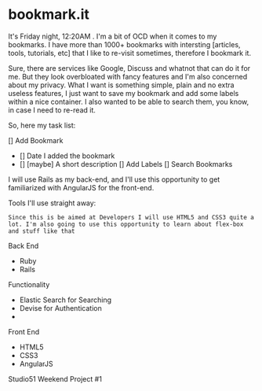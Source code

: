 bookmark.it
===========

It's Friday night, 12:20AM . I'm a bit of OCD when it comes to my bookmarks. I have more than 1000+ bookmarks with intersting [articles, tools, tutorials, etc] that I like to re-visit sometimes, therefore I bookmark it.

Sure, there are services like Google, Discuss and whatnot that can do it for me. But they look overbloated with fancy features and I'm also concerned about my privacy. What I want is something simple, plain and no extra useless features, I just want to save my bookmark and add some labels within a nice container. I also wanted to be able to search them, you know, in case I need to re-read it.

So, here my task list:

[] Add Bookmark
  - [] Date I added the bookmark
  - [] [maybe] A short description
[] Add Labels
[] Search Bookmarks

I will use Rails as my back-end, and I'll use this opportunity to get familiarized with AngularJS for the front-end.

Tools I'll use straight away:

``` Since this is be aimed at Developers I will use HTML5 and CSS3 quite a lot. I'm also going to use this opportunity to learn about flex-box and stuff like that ```

Back End
- Ruby
- Rails

Functionality
- Elastic Search for Searching
- Devise for Authentication
-
Front End
- HTML5
- CSS3
- AngularJS

Studio51 Weekend Project #1
